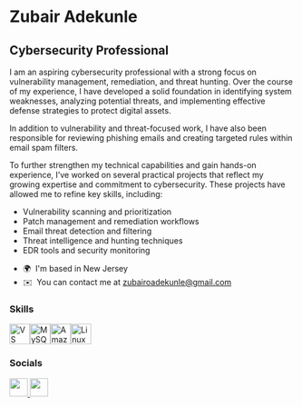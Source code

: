 Zubair Adekunle
=======================================================================================================================================

Cybersecurity Professional
----------------------

I am an aspiring cybersecurity professional with a strong focus on vulnerability management, remediation, and threat hunting. Over the course of my experience, I have developed a solid foundation in identifying system weaknesses, analyzing potential threats, and implementing effective defense strategies to protect digital assets.

In addition to vulnerability and threat-focused work, I have also been responsible for reviewing phishing emails and creating targeted rules within email spam filters. 

To further strengthen my technical capabilities and gain hands-on experience, I’ve worked on several practical projects that reflect my growing expertise and commitment to cybersecurity. These projects have allowed me to refine key skills, including:

<ul>
  <li>Vulnerability scanning and prioritization</li>
  <li>Patch management and remediation workflows</li>
  <li>Email threat detection and filtering</li>
  <li>Threat intelligence and hunting techniques</li>
  <li>EDR tools and security monitoring</li>
</ul>

* 🌍  I'm based in New Jersey
* ✉️  You can contact me at [zubairoadekunle@gmail.com](mailto:zubairoadekunle@gmail.com)

### Skills


<p align="left">
<a href="https://code.visualstudio.com/" target="_blank" rel="noreferrer"><img src="https://raw.githubusercontent.com/danielcranney/readme-generator/main/public/icons/skills/visualstudiocode.svg" width="36" height="36" alt="VS Code" /></a><a href="https://www.mysql.com/" target="_blank" rel="noreferrer"><img src="https://raw.githubusercontent.com/danielcranney/readme-generator/main/public/icons/skills/mysql-colored.svg" width="36" height="36" alt="MySQL" /></a><a href="https://aws.amazon.com" target="_blank" rel="noreferrer"><img src="https://raw.githubusercontent.com/danielcranney/readme-generator/main/public/icons/skills/aws-colored.svg" width="36" height="36" alt="Amazon Web Services" /></a><a href="https://www.linux.org" target="_blank" rel="noreferrer"><img src="https://raw.githubusercontent.com/danielcranney/readme-generator/main/public/icons/skills/linux-colored.svg" width="36" height="36" alt="Linux" /></a>
</p>


### Socials

<p align="left"> <a href="https://www.github.com/abzubade" target="_blank" rel="noreferrer"> <picture> <source media="(prefers-color-scheme: dark)" srcset="https://raw.githubusercontent.com/danielcranney/readme-generator/main/public/icons/socials/github-dark.svg" /> <source media="(prefers-color-scheme: light)" srcset="https://raw.githubusercontent.com/danielcranney/readme-generator/main/public/icons/socials/github.svg" /> <img src="https://raw.githubusercontent.com/danielcranney/readme-generator/main/public/icons/socials/github.svg" width="32" height="32" /> </picture> </a> <a href="https://www.linkedin.com/in/zubairoadekunle" target="_blank" rel="noreferrer"> <picture> <source media="(prefers-color-scheme: dark)" srcset="https://raw.githubusercontent.com/danielcranney/readme-generator/main/public/icons/socials/linkedin-dark.svg" /> <source media="(prefers-color-scheme: light)" srcset="https://raw.githubusercontent.com/danielcranney/readme-generator/main/public/icons/socials/linkedin.svg" /> <img src="https://raw.githubusercontent.com/danielcranney/readme-generator/main/public/icons/socials/linkedin.svg" width="32" height="32" /> </picture> </a></p>
